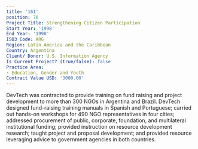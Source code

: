 ```yaml
---
title: '161'
position: 70
Project Title: Strengthening Citizen Participation
Start Year: '1998'
End Year: '1998'
ISO3 Code: ARG
Region: Latin America and the Caribbean
Country: Argentina
Client/ Donor: U.S. Information Agency
Is Current Project? (true/false): false
Practice Area:
- Education, Gender and Youth
Contract Value USD: '3000.00'
---
```


DevTech was contracted to provide training on fund raising and project development to more than 300 NGOs in Argentina and Brazil. DevTech designed fund-raising training manuals in Spanish and Portuguese; carried out hands-on workshops for 490 NGO representatives in four cities; addressed procurement of public, corporate, foundation, and multilateral institutional funding; provided instruction on resource development research; taught project and proposal development; and provided resource leveraging advice to government agencies in both countries.